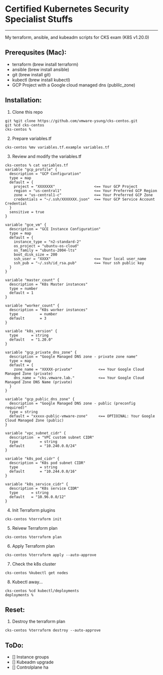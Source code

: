 # Certified Kubernetes Security Specialist Stuffs
---
My terraform, ansible, and kubeadm scripts for CKS exam (K8S v1.20.0)

## Prerequsites (Mac):
- terraform (brew install terraform)
- ansible (brew install ansible)
- git (brew install git)
- kubectl (brew install kubectl)
- GCP Project with a Google cloud managed dns (publilc_zone)

## Installation:
1. Clone this repo
```
git %git clone https://github.com/vmware-ysung/cks-centos.git
git %cd cks-centos
cks-centos % 
```
2. Prepare variables.tf
```
cks-centos %mv variables.tf.example variables.tf
```
3. Review and modify the variables.tf
```
cks-centos % cat variables.tf
variable "gcp_profile" {
  description = "GCP Configuration"
  type = map
  default = {
    project = "XXXXXXX"                  <== Your GCP Project
    region = "us-central1"               <== Your Preferred GCP Region
    zone = "us-central1-c"               <== Your Preferred GCP Zone
    credentials = "~/.ssh/XXXXXXX.json"  <== Your GCP Service Account Credential
  }
  sensitive = true
}

variable "gce_vm" {
  description = "GCE Instance Configuration"
  type = map
  default = {
    instance_type = "n2-standard-2"
    os_project = "ubuntu-os-cloud"
    os_family = "ubuntu-2004-lts"
    boot_disk_size = 200
    ssh_user = "XXXX"                    <== Your local user_name
    ssh_pub = "~/.ssh/id_rsa.pub"        <== Your ssh public key
  }
}

variable "master_count" {
  description = "K8s Master instances"
  type = number
  default = 1
}

variable "worker_count" {
  description = "K8s worker instances"
  type          = number
  default       = 3
}

variable "k8s_version" {
  type		= string
  default	= "1.20.0"
}

variable "gcp_private_dns_zone" {
  description = "Google Managed DNS zone - private zone name"
  type = map
  default = {
    zone_name = "XXXXX-private"            <== Your Google Cloud Managed Zone (private)
    dns_name = "cks.vmware.lab."           <== Your Google Cloud Managed Zone DNS Name (private)
  } 
}

variable "gcp_public_dns_zone" {
  description = "Google Managed DNS zone - public (preconfig required)"
  type = string
  default = "xxxxx-public-vmware-zone"     <== OPTIOINAL: Your Google Cloud Managed Zone (public)
}

variable "vpc_subnet_cidr" {
  description  = "VPC custom subnet CIDR"
  type          = string
  default       = "10.240.0.0/24"
}

variable "k8s_pod_cidr" {
  description = "K8s pod subnet CIDR"
  type          = string
  default       = "10.244.0.0/16"
}

variable "k8s_service_cidr" {
  description = "K8s service CIDR"
  type		= string
  default	= "10.96.0.0/12"
}

```
4. Init Terraform plugins
```
cks-centos %terraform init
```
5. Reivew Terraform plan
```
cks-centos %terraform plan
```
6. Apply Terraform plan
```
cks-centos %terraform apply --auto-approve
```
7. Check the k8s cluster
```
cks-centos %kubectl get nodes
```
8. Kubectl away...
```
cks-centos %cd kubectl/deployments
deployments %
```

## Reset:
1. Destroy the terraform plan
```
cks-centos %terraform destroy --auto-approve
```

## ToDo:
- [] Instance groups
- [] Kubeadm upgrade
- [] Controlplane ha
